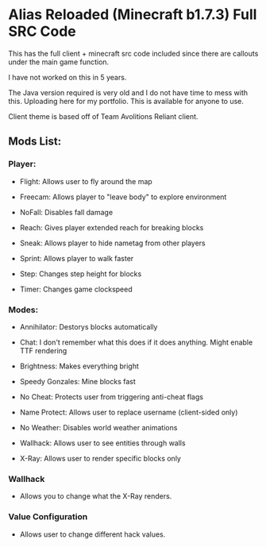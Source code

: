 # Alias Reloaded (Minecraft b1.7.3) Full SRC Code
This has the full client + minecraft src code included since there are callouts under the main game function.

I have not worked on this in 5 years.

The Java version required is very old and I do not have time to mess with this.
Uploading here for my portfolio. This is available for anyone to use.

Client theme is based off of Team Avolitions Reliant client. 

## Mods List: 

### Player:

- Flight: Allows user to fly around the map

- Freecam: Allows player to "leave body" to explore environment

- NoFall: Disables fall damage

- Reach: Gives player extended reach for breaking blocks

- Sneak: Allows player to hide nametag from other players

- Sprint: Allows player to walk faster

- Step: Changes step height for blocks

- Timer: Changes game clockspeed


### Modes:

- Annihilator: Destorys blocks automatically

- Chat: I don't remember what this does if it does anything. Might enable TTF rendering

- Brightness: Makes everything bright

- Speedy Gonzales: Mine blocks fast

- No Cheat: Protects user from triggering anti-cheat flags

- Name Protect: Allows user to replace username (client-sided only)

- No Weather: Disables world weather animations

- Wallhack: Allows user to see entities through walls

- X-Ray: Allows user to render specific blocks only



### Wallhack

- Allows you to change what the X-Ray renders. 



### Value Configuration

- Allows user to change different hack values.



